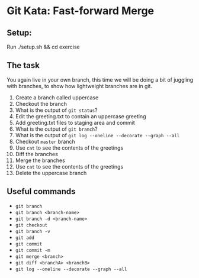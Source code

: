 # Git Kata: Fast-forward Merge
## Setup:
Run ./setup.sh && cd exercise


## The task
You again live in your own branch, this time we will be doing a bit of juggling with branches, to show how lightweight branches are in git.

1. Create a branch called uppercase
1. Checkout the branch
1. What is the output of `git status`?
1. Edit the greeting.txt to contain an uppercase greeting
1. Add greeting.txt files to staging area and commit
1. What is the output of `git branch`?
1. What is the output of `git log --oneline --decorate --graph --all`
1. Checkout `master` branch
1. Use `cat` to see the contents of the greetings
1. Diff the branches
1. Merge the branches
1. Use `cat` to see the contents of the greetings
1. Delete the uppercase branch

## Useful commands
- `git branch`
- `git branch <branch-name>`
- `git branch -d <branch-name>`
- `git checkout`
- `git branch -v`
- `git add`
- `git commit`
- `git commit -m`
- `git merge <branch>`
- `git diff <branchA> <branchB>`
- `git log --oneline --decorate --graph --all`
